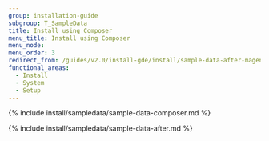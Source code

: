 ```yaml
---
group: installation-guide
subgroup: T_SampleData
title: Install using Composer
menu_title: Install using Composer
menu_node:
menu_order: 3
redirect_from: /guides/v2.0/install-gde/install/sample-data-after-magento.html
functional_areas:
  - Install
  - System
  - Setup
---
```


{% include install/sampledata/sample-data-composer.md %}

{% include install/sampledata/sample-data-after.md %}
